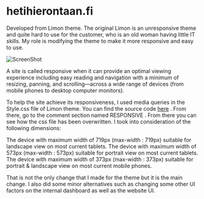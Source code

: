 hetihierontaan.fi
=================

Developed from Limon theme. The original Limon is an unresponsive theme and quite hard to use for the customer, who is an old woman having little IT skills. My role is modifying the theme to make it more responsive and easy to use.

![ScreenShot](https://raw.github.com/vinhnghi223/hetihierontaan.fi/master/hetiscreenshot.jpg)

A site is called responsive when it can provide an optimal viewing experience including easy reading and navigation with a minimum of resizing, panning, and scrolling—across a wide range of devices (from mobile phones to desktop computer monitors).

To help the site achieve its responsiveness, I used media queries in the Style.css file of Limon theme. You can find the source code [here](https://github.com/vinhnghi223/hetihierontaan.fi/blob/master/style.css) . From there, go to the comment section named RESPONSIVE . From there you can see how the css file has been overwritten. I took into consideration of the following dimensions:

The device with maximum width of 719px (max-width : 719px) suitable for landscape view on most current tablets.
The device with maximum width of 573px (max-width : 573px) suitable for portrait view on most current tablets.
The device with maximum width of 373px (max-width : 373px) suitable for portrait & landscape view on most current mobile phones.

That is not the only change that I made for the theme but it is the main change. I also did some minor alternatives such as changing some other UI factors on the internal dashboard as well as the website UI.
